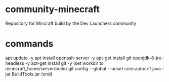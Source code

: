 # community-minecraft

Repository for Mincraft build by the Dev Launchers community

# commands

apt update -y
apt install openssh-server -y
apt-get install git openjdk-8-jre-headless -y
apt-get install git -y
(set workdir to minecraft_home/server/build)
git config --global --unset core.autocrlf
java -jar BuildTools.jar
(end)
